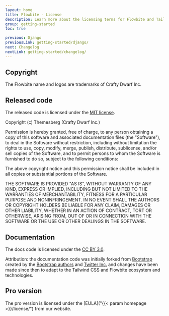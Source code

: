 ```yaml
---
layout: home
title: Flowbite - License
description: Learn more about the licensing terms for Flowbite and Tailwind CSS
group: getting-started
toc: true

previous: Django
previousLink: getting-started/django/
next: Changelog
nextLink: getting-started/changelog/
---
```


## Copyright

The Flowbite name and logos are trademarks of Crafty Dwarf Inc.

## Released code

The released code is licensed under the [MIT license](https://github.com/themesberg/flowbite/blob/main/README.md).

Copyright (c) Themesberg (Crafty Dwarf Inc.)

Permission is hereby granted, free of charge, to any person obtaining a copy
of this software and associated documentation files (the "Software"), to deal
in the Software without restriction, including without limitation the rights
to use, copy, modify, merge, publish, distribute, sublicense, and/or sell
copies of the Software, and to permit persons to whom the Software is
furnished to do so, subject to the following conditions:

The above copyright notice and this permission notice shall be included in all
copies or substantial portions of the Software.

THE SOFTWARE IS PROVIDED "AS IS", WITHOUT WARRANTY OF ANY KIND, EXPRESS OR
IMPLIED, INCLUDING BUT NOT LIMITED TO THE WARRANTIES OF MERCHANTABILITY,
FITNESS FOR A PARTICULAR PURPOSE AND NONINFRINGEMENT. IN NO EVENT SHALL THE
AUTHORS OR COPYRIGHT HOLDERS BE LIABLE FOR ANY CLAIM, DAMAGES OR OTHER
LIABILITY, WHETHER IN AN ACTION OF CONTRACT, TORT OR OTHERWISE, ARISING FROM,
OUT OF OR IN CONNECTION WITH THE SOFTWARE OR THE USE OR OTHER DEALINGS IN THE
SOFTWARE.

## Documentation

The docs code is licensed under the [CC BY 3.0](https://creativecommons.org/licenses/by/3.0/).

Attribution: the documentation code was initially forked from [Bootstrap](https://github.com/twbs/bootstrap) created by the [Bootstrap authors](https://github.com/twbs/bootstrap/graphs/contributors) and [Twitter Inc.](https://twitter.com/) and changes have been made since then to adapt to the Tailwind CSS and Flowbite ecosystem and technologies.

## Pro version

The pro version is licensed under the [EULA]("{{< param homepage >}}/license/") from our website.